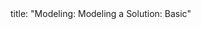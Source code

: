 <frontmatter>
title: "Modeling: Modeling a Solution: Basic"
</frontmatter>

<include src="index-body.md" boilerplate />
